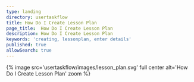 ```yaml
---
type: landing
directory: usertaskflow
title: How Do I Create Lesson Plan
page_title:  How Do I Create Lesson Plan
description: How Do I Create Lesson Plan
keywords: 'creating, lessonplan, enter details'
published: true
allowSearch: true
---
```

{% image src='usertaskflow/images/lesson_plan.svg' full center alt='How Do I Create Lesson Plan' zoom %} 
